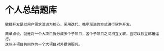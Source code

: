 # 个人总结题库

```text title="简述下敏捷开发"
敏捷开发是以用户需求演进为核心，采用迭代、循序渐进的方式进行软件开发。

简单点说，就是将一个大项目拆分成多个子项目，各个子项目之间相互关联，且可以独立部署运行。
这些子项目共同作为一个大项目对外提供服务。
```